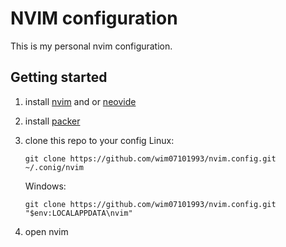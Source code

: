 # NVIM configuration

This is my personal nvim configuration.

## Getting started

1. install [nvim](https://github.com/neovim/neovim/wiki/Installing-Neovim) and 
   or [neovide](https://neovide.dev/)
2. install [packer](https://github.com/wbthomason/packer.nvim)
3. clone this repo to your config
    Linux:
    ```
    git clone https://github.com/wim07101993/nvim.config.git ~/.conig/nvim
    ```

    Windows:
    ```
    git clone https://github.com/wim07101993/nvim.config.git "$env:LOCALAPPDATA\nvim"
    ```
3. open nvim
